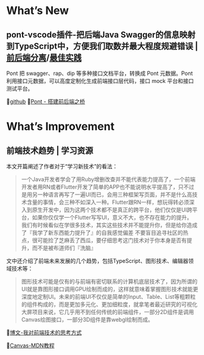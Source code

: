 # What’s New

## pont-vscode插件-把后端Java Swagger的信息映射到TypeScript中，方便我们取数并最大程度规避错误 | [前后端分离]()/[最佳实践]()

Pont 把 swagger、rap、dip 等多种接口文档平台，转换成 Pont 元数据。Pont 利用接口元数据，可以高度定制化生成前端接口层代码，接口 mock 平台和接口测试平台。

💬[github](https://github.com/alibaba/pont)
💬[Pont - 搭建前后端之桥](http://npm.taobao.org/package/pont-engine)


# What’s Improvement

## 前端技术趋势 | 学习资源

本文开篇阐述了作者对于“学习新技术”的看法：

> 一个Java开发者学会了用Ruby增删改查并不能代表能力提高了，一个前端开发者用RN或者Flutter开发了简单的APP也不能说明水平提高了，只不过是用另一种语言再写了一遍UI而已，会用三种框架写页面，并不是什么高技术含量的事情，会三种不如深入一种。Flutter跟RN一样，想玩得转必须深入到原生开发中，因为这两个技术都不是真正的跨平台，他们仅仅是UI跨平台，如果你仅仅学一个Flutter写写UI，意义不大，也不存在能力的提升。
> 我们有时候看似在学很多技术，其实这些技术并不能提升你，但是给你造成了『我学了新东西能力提升了』的自我感觉偏差
> 不要盲目追寻社区的热点，很可能捡了芝麻丢了西瓜，要仔细思考这门技术对于你本身是否有提升，而不是被布道师们『洗脑』

文中还介绍了前端未来发展的几个趋势，包括TypeScript、图形技术、编辑器领域技术等：

> 图形技术可能是仅有的与前端有密切联系的计算机底层技术了，因为所谓的UI就是靠图形接口调用GPU绘制而成的，这样就意味着掌握图形技术就能更深度地定制UI。未来的前端UI不仅仅是简单的Input、Table、List等粗颗粒的组件构成的，而是更加多元化、更加细粒度，就拿笔者最近研究的可视化大屏项目来说，它几乎用不到任何传统的前端组件，一部分2D组件是调用Canvas绘图接口，一部分3D组件是靠webgl绘制而成。

💬[博文-我对前端技术的思考方式](https://juejin.im/post/5d1589c8e51d45776031b02e)

💬[Canvas-MDN教程](https://developer.mozilla.org/zh-CN/docs/Web/API/Canvas_API)
